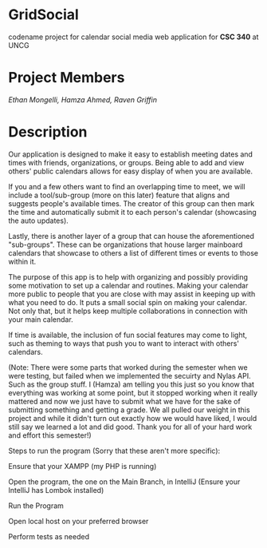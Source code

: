 # GridSocial
codename project for calendar social media web application for **CSC 340** at UNCG

# Project Members
_Ethan Mongelli, Hamza Ahmed, Raven Griffin_

# Description
Our application is designed to make it easy to establish meeting dates and times with friends, organizations, or groups. Being able to add and view others' public calendars allows for easy display of when you are available. 

If you and a few others want to find an overlapping time to meet, we will include a tool/sub-group (more on this later) feature that aligns and suggests people's available times. The creator of this group can then mark the time and automatically submit it to each person's calendar (showcasing the auto updates). 

Lastly, there is another layer of a group that can house the aforementioned "sub-groups". These can be organizations that house larger mainboard calendars that showcase to others a list of different times or events to those within it.

The purpose of this app is to help with organizing and possibly providing some motivation to set up a calendar and routines. Making your calendar more public to people that you are close with may assist in keeping up with what you need to do. It puts a small social spin on making your calendar. Not only that, but it helps keep multiple collaborations in connection with your main calendar.

If time is available, the inclusion of fun social features may come to light, such as theming to ways that push you to want to interact with others' calendars.

(Note: There were some parts that worked during the semester when we were testing, but failed when we implemented the secuirty and Nylas API. Such as the group stuff. I (Hamza) am telling you this just so you know that everything was working at some point, but it stopped working when it really mattered and now we just have to submit what we have for the sake of submitting something and getting a grade. We all pulled our weight in this project and while it didn't turn out exactly how we would have liked, I would still say we learned a lot and did good. Thank you for all of your hard work and effort this semester!) 

Steps to run the program (Sorry that these aren't more specific): 

Ensure that your XAMPP (my PHP is running)

Open the program, the one on the Main Branch, in IntelliJ (Ensure your IntelliJ has Lombok installed)

Run the Program

Open local host on your preferred browser

Perform tests as needed
